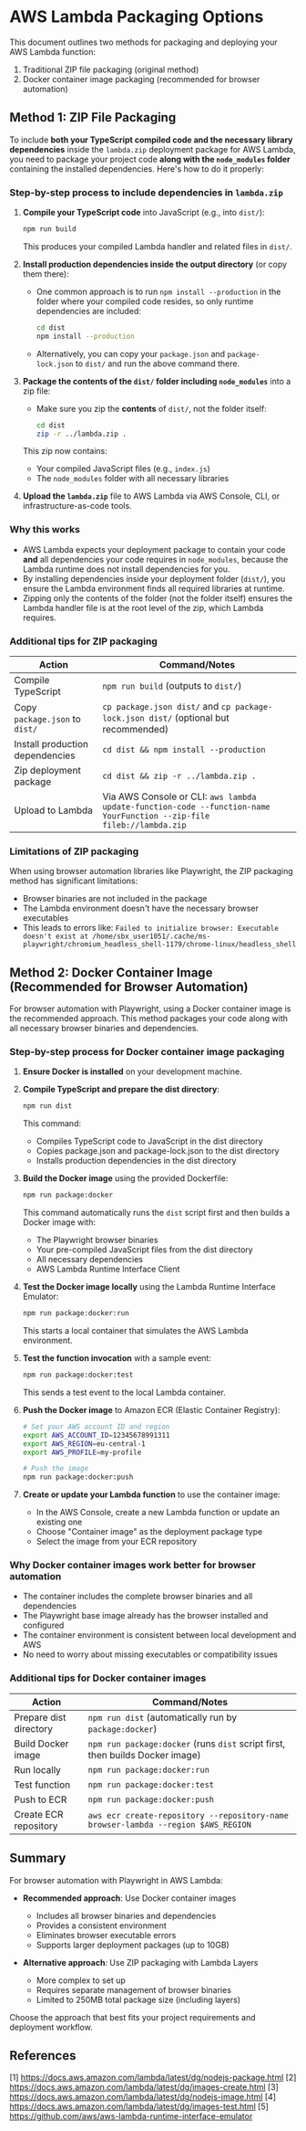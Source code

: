 # AWS Lambda Packaging Options

This document outlines two methods for packaging and deploying your AWS Lambda function:
1. Traditional ZIP file packaging (original method)
2. Docker container image packaging (recommended for browser automation)

## Method 1: ZIP File Packaging

To include **both your TypeScript compiled code and the necessary library dependencies** inside the `lambda.zip` deployment package for AWS Lambda, you need to package your project code **along with the `node_modules` folder** containing the installed dependencies. Here's how to do it properly:

### Step-by-step process to include dependencies in `lambda.zip`

1. **Compile your TypeScript code** into JavaScript (e.g., into `dist/`):
   ```bash
   npm run build
   ```
   This produces your compiled Lambda handler and related files in `dist/`.

2. **Install production dependencies inside the output directory** (or copy them there):

    - One common approach is to run `npm install --production` in the folder where your compiled code resides, so only runtime dependencies are included:
      ```bash
      cd dist
      npm install --production
      ```
    - Alternatively, you can copy your `package.json` and `package-lock.json` to `dist/` and run the above command there.

3. **Package the contents of the `dist/` folder including `node_modules`** into a zip file:

    - Make sure you zip the **contents** of `dist/`, not the folder itself:
      ```bash
      cd dist
      zip -r ../lambda.zip .
      ```
   This zip now contains:
    - Your compiled JavaScript files (e.g., `index.js`)
    - The `node_modules` folder with all necessary libraries

4. **Upload the `lambda.zip`** file to AWS Lambda via AWS Console, CLI, or infrastructure-as-code tools.

### Why this works

- AWS Lambda expects your deployment package to contain your code **and** all dependencies your code requires in `node_modules`, because the Lambda runtime does not install dependencies for you.
- By installing dependencies inside your deployment folder (`dist/`), you ensure the Lambda environment finds all required libraries at runtime.
- Zipping only the contents of the folder (not the folder itself) ensures the Lambda handler file is at the root level of the zip, which Lambda requires.

### Additional tips for ZIP packaging

| Action                           | Command/Notes                                                                                      |
|---------------------------------|--------------------------------------------------------------------------------------------------|
| Compile TypeScript               | `npm run build` (outputs to `dist/`)                                                             |
| Copy `package.json` to `dist/`  | `cp package.json dist/` and `cp package-lock.json dist/` (optional but recommended)               |
| Install production dependencies  | `cd dist && npm install --production`                                                            |
| Zip deployment package           | `cd dist && zip -r ../lambda.zip .`                                                              |
| Upload to Lambda                 | Via AWS Console or CLI: `aws lambda update-function-code --function-name YourFunction --zip-file fileb://lambda.zip` |

### Limitations of ZIP packaging

When using browser automation libraries like Playwright, the ZIP packaging method has significant limitations:
- Browser binaries are not included in the package
- The Lambda environment doesn't have the necessary browser executables
- This leads to errors like: `Failed to initialize browser: Executable doesn't exist at /home/sbx_user1051/.cache/ms-playwright/chromium_headless_shell-1179/chrome-linux/headless_shell`

## Method 2: Docker Container Image (Recommended for Browser Automation)

For browser automation with Playwright, using a Docker container image is the recommended approach. This method packages your code along with all necessary browser binaries and dependencies.

### Step-by-step process for Docker container image packaging

1. **Ensure Docker is installed** on your development machine.

2. **Compile TypeScript and prepare the dist directory**:
   ```bash
   npm run dist
   ```
   This command:
   - Compiles TypeScript code to JavaScript in the dist directory
   - Copies package.json and package-lock.json to the dist directory
   - Installs production dependencies in the dist directory

3. **Build the Docker image** using the provided Dockerfile:
   ```bash
   npm run package:docker
   ```
   This command automatically runs the `dist` script first and then builds a Docker image with:
   - The Playwright browser binaries
   - Your pre-compiled JavaScript files from the dist directory
   - All necessary dependencies
   - AWS Lambda Runtime Interface Client

4. **Test the Docker image locally** using the Lambda Runtime Interface Emulator:
   ```bash
   npm run package:docker:run
   ```
   This starts a local container that simulates the AWS Lambda environment.

5. **Test the function invocation** with a sample event:
   ```bash
   npm run package:docker:test
   ```
   This sends a test event to the local Lambda container.

6. **Push the Docker image** to Amazon ECR (Elastic Container Registry):
   ```bash
   # Set your AWS account ID and region
   export AWS_ACCOUNT_ID=12345678991311
   export AWS_REGION=eu-central-1
   export AWS_PROFILE=my-profile
   
   # Push the image
   npm run package:docker:push
   ```

7. **Create or update your Lambda function** to use the container image:
   - In the AWS Console, create a new Lambda function or update an existing one
   - Choose "Container image" as the deployment package type
   - Select the image from your ECR repository

### Why Docker container images work better for browser automation

- The container includes the complete browser binaries and all dependencies
- The Playwright base image already has the browser installed and configured
- The container environment is consistent between local development and AWS
- No need to worry about missing executables or compatibility issues

### Additional tips for Docker container images

| Action                           | Command/Notes                                                                                      |
|---------------------------------|--------------------------------------------------------------------------------------------------|
| Prepare dist directory           | `npm run dist` (automatically run by `package:docker`)                                           |
| Build Docker image               | `npm run package:docker` (runs `dist` script first, then builds Docker image)                    |
| Run locally                      | `npm run package:docker:run`                                                                     |
| Test function                    | `npm run package:docker:test`                                                                    |
| Push to ECR                      | `npm run package:docker:push`                                                                    |
| Create ECR repository            | `aws ecr create-repository --repository-name browser-lambda --region $AWS_REGION`                |

## Summary

For browser automation with Playwright in AWS Lambda:

- **Recommended approach**: Use Docker container images
  - Includes all browser binaries and dependencies
  - Provides a consistent environment
  - Eliminates browser executable errors
  - Supports larger deployment packages (up to 10GB)

- **Alternative approach**: Use ZIP packaging with Lambda Layers
  - More complex to set up
  - Requires separate management of browser binaries
  - Limited to 250MB total package size (including layers)

Choose the approach that best fits your project requirements and deployment workflow.

## References

[1] https://docs.aws.amazon.com/lambda/latest/dg/nodejs-package.html
[2] https://docs.aws.amazon.com/lambda/latest/dg/images-create.html
[3] https://docs.aws.amazon.com/lambda/latest/dg/nodejs-image.html
[4] https://docs.aws.amazon.com/lambda/latest/dg/images-test.html
[5] https://github.com/aws/aws-lambda-runtime-interface-emulator